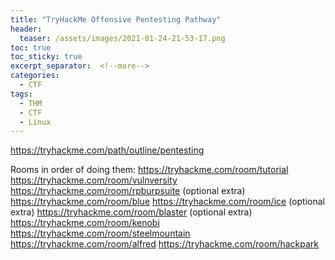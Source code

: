 ```yaml
---
title: "TryHackMe Offensive Pentesting Pathway"
header:
  teaser: /assets/images/2021-01-24-21-53-17.png
toc: true
toc_sticky: true
excerpt_separator:  <!--more-->
categories:
  - CTF
tags:
  - THM
  - CTF
  - Linux
---
```


https://tryhackme.com/path/outline/pentesting

Rooms in order of doing them:
https://tryhackme.com/room/tutorial
https://tryhackme.com/room/vulnversity
https://tryhackme.com/room/rpburpsuite (optional extra)
https://tryhackme.com/room/blue
https://tryhackme.com/room/ice (optional extra)
https://tryhackme.com/room/blaster (optional extra)
https://tryhackme.com/room/kenobi
https://tryhackme.com/room/steelmountain
https://tryhackme.com/room/alfred
https://tryhackme.com/room/hackpark
